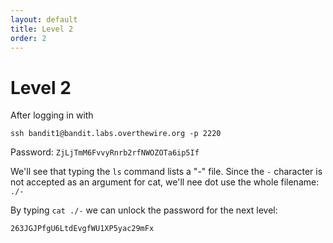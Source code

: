 ```yaml
---
layout: default
title: Level 2
order: 2
---
```


# Level 2
After logging in with 

`ssh bandit1@bandit.labs.overthewire.org -p 2220`

Password: `ZjLjTmM6FvvyRnrb2rfNWOZOTa6ip5If`

We'll see that typing the `ls` command lists a "-" file. Since the `-` character is not accepted as an argument for cat, we'll nee dot use the whole filename: `./-`

By typing `cat ./-` we can unlock the password for the next level:

`263JGJPfgU6LtdEvgfWU1XP5yac29mFx`